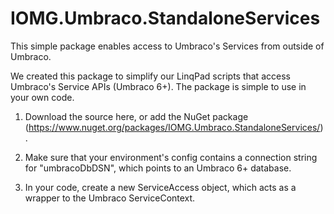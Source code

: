 IOMG.Umbraco.StandaloneServices
===============================

This simple package enables access to Umbraco's Services from outside of Umbraco.

We created this package to simplify our LinqPad scripts that access Umbraco's Service APIs (Umbraco 6+). The package is simple to use in your own code.

1) Download the source here, or add the NuGet package (https://www.nuget.org/packages/IOMG.Umbraco.StandaloneServices/).

2) Make sure that your environment's config contains a connection string for "umbracoDbDSN", which points to an Umbraco 6+ database.

3) In your code, create a new ServiceAccess object, which acts as a wrapper to the Umbraco ServiceContext.
